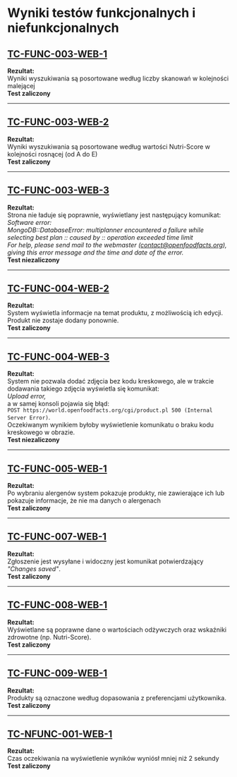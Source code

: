 # Wyniki testów funkcjonalnych i niefunkcjonalnych

## [TC-FUNC-003-WEB-1](https://github.com/TO-perelki/testowanie/blob/main/LOW-LEVEL-TEST/LOW-LEVEL-TEST-WEB.md#tc-func-003-web-1)
**Rezultat:**  
Wyniki wyszukiwania są posortowane według liczby skanowań w kolejności malejącej  
**Test zaliczony**

---

## [TC-FUNC-003-WEB-2](https://github.com/TO-perelki/testowanie/blob/main/LOW-LEVEL-TEST/LOW-LEVEL-TEST-WEB.md#tc-func-003-web-2)
**Rezultat:**  
Wyniki wyszukiwania są posortowane według wartości Nutri-Score w kolejności rosnącej (od A do E)  
**Test zaliczony**

---

## [TC-FUNC-003-WEB-3](https://github.com/TO-perelki/testowanie/blob/main/LOW-LEVEL-TEST/LOW-LEVEL-TEST-WEB.md#tc-func-003-web-3)
**Rezultat:**  
Strona nie ładuje się poprawnie, wyświetlany jest następujący komunikat:  
*Software error:  
MongoDB::DatabaseError: multiplanner encountered a failure while selecting best plan :: caused by :: operation exceeded time limit  
For help, please send mail to the webmaster (contact@openfoodfacts.org), giving this error message and the time and date of the error.*  
**Test niezaliczony**

---

## [TC-FUNC-004-WEB-2](https://github.com/TO-perelki/testowanie/blob/main/LOW-LEVEL-TEST/LOW-LEVEL-TEST-WEB.md#tc-func-004-web-2)
**Rezultat:**  
System wyświetla informacje na temat produktu, z możliwością ich edycji.  
Produkt nie zostaje dodany ponownie.  
**Test zaliczony**

---

## [TC-FUNC-004-WEB-3](https://github.com/TO-perelki/testowanie/blob/main/LOW-LEVEL-TEST/LOW-LEVEL-TEST-WEB.md#tc-func-004-web-3)
**Rezultat:**  
System nie pozwala dodać zdjęcia bez kodu kreskowego, ale w trakcie dodawania takiego zdjęcia wyświetla się komunikat:  
*Upload error,*  
a w samej konsoli pojawia się błąd:  
`POST https://world.openfoodfacts.org/cgi/product.pl 500 (Internal Server Error)`.  
Oczekiwanym wynikiem byłoby wyświetlenie komunikatu o braku kodu kreskowego w obrazie.  
**Test niezaliczony**

---

## [TC-FUNC-005-WEB-1](https://github.com/TO-perelki/testowanie/blob/main/LOW-LEVEL-TEST/LOW-LEVEL-TEST-WEB.md#tc-func-005-web-1)
**Rezultat:**  
Po wybraniu alergenów system pokazuje produkty, nie zawierające ich lub pokazuje informacje, że nie ma danych o alergenach  
**Test zaliczony**

---

## [TC-FUNC-007-WEB-1](https://github.com/TO-perelki/testowanie/blob/main/LOW-LEVEL-TEST/LOW-LEVEL-TEST-WEB.md#tc-func-007-web-1)
**Rezultat:**  
Zgłoszenie jest wysyłane i widoczny jest komunikat potwierdzający *"Changes saved"*.  
**Test zaliczony**

---

## [TC-FUNC-008-WEB-1](https://github.com/TO-perelki/testowanie/blob/main/LOW-LEVEL-TEST/LOW-LEVEL-TEST-WEB.md#tc-func-008-web-1)
**Rezultat:**  
Wyświetlane są poprawne dane o wartościach odżywczych oraz wskaźniki zdrowotne (np. Nutri-Score).  
**Test zaliczony**

---

## [TC-FUNC-009-WEB-1](https://github.com/TO-perelki/testowanie/blob/main/LOW-LEVEL-TEST/LOW-LEVEL-TEST-WEB.md#tc-func-009-web-1)
**Rezultat:**  
Produkty są oznaczone według dopasowania z preferencjami użytkownika.  
**Test zaliczony**

---

## [TC-NFUNC-001-WEB-1](https://github.com/TO-perelki/testowanie/blob/main/LOW-LEVEL-TEST/LOW-LEVEL-TEST-WEB.md#tc-nfunc-001-web-1)
**Rezultat:**  
Czas oczekiwania na wyświetlenie wyników wyniósł mniej niż 2 sekundy  
**Test zaliczony**

